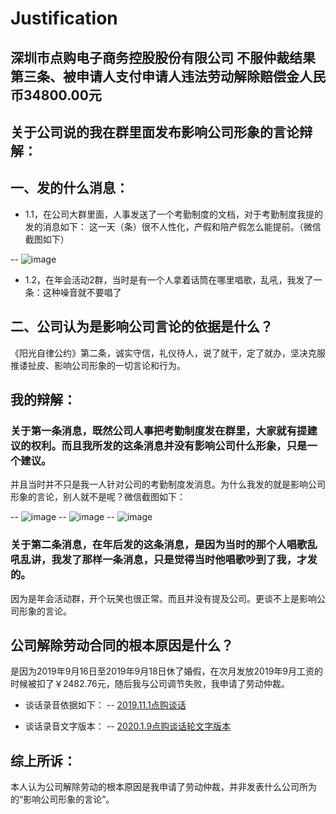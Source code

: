 # Justification

## 深圳市点购电子商务控股股份有限公司 不服仲裁结果第三条、被申请人支付申请人违法劳动解除赔偿金人民币34800.00元

## 关于公司说的我在群里面发布影响公司形象的言论辩解：

## 一、发的什么消息：
 - 1.1，在公司大群里面，人事发送了一个考勤制度的文档，对于考勤制度我提的发的消息如下：
这一天（条）很不人性化，产假和陪产假怎么能提前。（微信截图如下）

-- ![image](https://i.loli.net/2020/10/26/2uDQzGfEVw9gbWr.jpg)

 - 1.2，在年会活动2群，当时是有一个人拿着话筒在哪里唱歌，乱吼，我发了一条：这种噪音就不要唱了
 
## 二、公司认为是影响公司言论的依据是什么？

《阳光自律公约》第二条，诚实守信，礼仪待人，说了就干，定了就办，坚决克服推诿扯皮、影响公司形象的一切言论和行为。

## 我的辩解：
### 关于第一条消息，既然公司人事把考勤制度发在群里，大家就有提建议的权利。而且我所发的这条消息并没有影响公司什么形象，只是一个建议。
并且当时并不只是我一人针对公司的考勤制度发消息。为什么我发的就是影响公司形象的言论，别人就不是呢？微信截图如下：

-- ![image](https://i.loli.net/2020/10/26/XqHD4y5O2YUCdxE.jpg)
-- ![image](https://i.loli.net/2020/10/26/SjsRek8WX51EvpM.png)
-- ![image](https://i.loli.net/2020/10/26/DaNF8PMhvn5qRgm.png)
 
### 关于第二条消息，在年后发的这条消息，是因为当时的那个人唱歌乱吼乱讲，我发了那样一条消息，只是觉得当时他唱歌吵到了我，才发的。
因为是年会活动群，开个玩笑也很正常。而且并没有提及公司。更谈不上是影响公司形象的言论。

## 公司解除劳动合同的根本原因是什么？
是因为2019年9月16日至2019年9月18日休了婚假，在次月发放2019年9月工资的时候被扣了￥2482.76元，随后我与公司调节失败，我申请了劳动仲裁。

- 谈话录音依据如下：
-- [2019.11.1点购谈话](http://xima.tv/MWAKJ5?_sonic=0)

- 谈话录音文字版本：
-- [2020.1.9点购谈话轮文字版本](https://raw.githubusercontent.com/Victor2018/AfterEnteringPit/main/record/2020_1_9.md)

## 综上所诉：
本人认为公司解除劳动的根本原因是我申请了劳动仲裁，并非发表什么公司所为的“影响公司形象的言论”。







